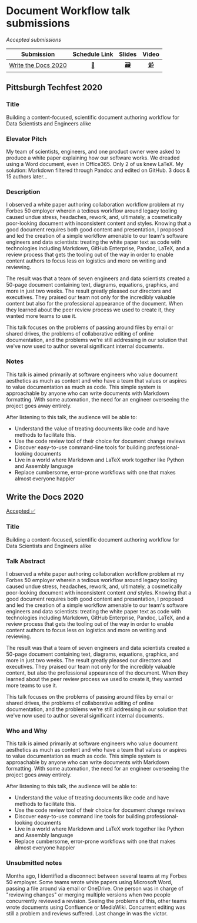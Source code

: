 # Document Workflow talk submissions

_Accepted submissions_

| Submission                                  | Schedule Link                                                                          | Slides | Video                     |
|---------------------------------------------|:------------------------------------------------------------------------------------:|:----:|:----------------------:|
| [Write the Docs 2020](#write-the-docs-2020) | [:link:](https://www.writethedocs.org/conf/portland/2020/speakers/#speaker-colin-dean) | [:card_file_box:](https://speakerdeck.com/colindean/building-a-content-focused-scientific-document-authoring-workflow-for-data-scientists-and-engineers-alike) | [:video_camera:](https://www.youtube.com/watch?v=m1Lhy3fheuY) |


## Pittsburgh Techfest 2020

### Title

Building a content-focused, scientific document authoring workflow for Data Scientists and Engineers alike

### Elevator Pitch

My team of scientists, engineers, and one product owner were asked to produce a white paper explaining how our software works. We dreaded using a Word document, even in Office365. Only 2 of us knew LaTeX. My solution: Markdown filtered through Pandoc and edited on GitHub. 3 docs & 15 authors later…

### Description

I observed a white paper authoring collaboration workflow problem at my Forbes 50 employer wherein a tedious workflow around legacy tooling caused undue stress, headaches, rework, and, ultimately, a cosmetically poor-looking document with inconsistent content and styles. Knowing that a good document requires both good content and presentation, I proposed and led the creation of a simple workflow amenable to our team's software engineers and data scientists: treating the white paper text as code with technologies including Markdown, GitHub Enterprise, Pandoc, LaTeX, and a review process that gets the tooling out of the way in order to enable content authors to focus less on logistics and more on writing and reviewing.

The result was that a team of seven engineers and data scientists created a 50-page document containing text, diagrams, equations, graphics, and more in just two weeks. The result greatly pleased our directors and executives. They praised our team not only for the incredibly valuable content but also for the professional appearance of the document. When they learned about the peer review process we used to create it, they wanted more teams to use it.

This talk focuses on the problems of passing around files by email or shared drives, the problems of collaborative editing of online documentation, and the problems we're still addressing in our solution that we've now used to author several significant internal documents.

### Notes

This talk is aimed primarily at software engineers who value document aesthetics as much as content and who have a team that values or aspires to value documentation as much as code. This simple system is approachable by anyone who can write documents with Markdown formatting. With some automation, the need for an engineer overseeing the project goes away entirely.

After listening to this talk, the audience will be able to:

* Understand the value of treating documents like code and have methods to facilitate this.
* Use the code review tool of their choice for document change reviews
* Discover easy-to-use command-line tools for building professional-looking documents
* Live in a world where Markdown and LaTeX work together like Python and Assembly language
* Replace cumbersome, error-prone workflows with one that makes almost everyone happier

## Write the Docs 2020

[Accepted :white_check_mark:](https://www.writethedocs.org/conf/portland/2020/speakers/#speaker-colin-dean)

### Title

Building a content-focused, scientific document authoring workflow for Data Scientists and Engineers alike

### Talk Abstract

I observed a white paper authoring collaboration workflow problem at my Forbes 50 employer wherein a tedious workflow around legacy tooling caused undue stress, headaches, rework, and, ultimately, a cosmetically poor-looking document with inconsistent content _and_ styles. Knowing that a good document requires both good content and presentation, I proposed and led the creation of a simple workflow amenable to our team's software engineers and data scientists: treating the white paper text as code with technologies including Markdown, GitHub Enterprise, Pandoc, LaTeX, and a review process that gets the tooling out of the way in order to enable content authors to focus less on logistics and more on writing and reviewing.

The result was that a team of seven engineers and data scientists created a 50-page document containing text, diagrams, equations, graphics, and more in just two weeks. The result greatly pleased our directors and executives. They praised our team not only for the incredibly valuable content, but also the professional appearance of the document. When they learned about the peer review process we used to create it, they wanted more teams to use it.

This talk focuses on the problems of passing around files by email or shared drives, the problems of collaborative editing of online documentation, and the problems we're still addressing in our solution that we've now used to author several significant internal documents.

### Who and Why

This talk is aimed primarily at software engineers who value document aesthetics as much as content and who have a team that values or aspires to value documentation as much as code. This simple system is approachable by anyone who can write documents with Markdown formatting. With some automation, the need for an engineer overseeing the project goes away entirely.

After listening to this talk, the audience will be able to:

* Understand the value of treating documents like code and have methods to facilitate this.
* Use the code review tool of their choice for document change reviews
* Discover easy-to-use command line tools for building professional-looking documents
* Live in a world where Markdown and LaTeX work together like Python and Assembly language
* Replace cumbersome, error-prone workflows with one that makes almost everyone happier

### Unsubmitted notes

Months ago, I identified a disconnect between several teams at my Forbes 50 employer. Some teams wrote white papers using Microsoft Word, passing a file around via email or OneDrive. One person was in charge of "reviewing changes" or merging multiple versions when two people concurrently reviewed a revision. Seeing the problems of this, other teams wrote documents using Confluence or MediaWiki. Concurrent editing was still a problem and reviews suffered. Last change in was the victor.
